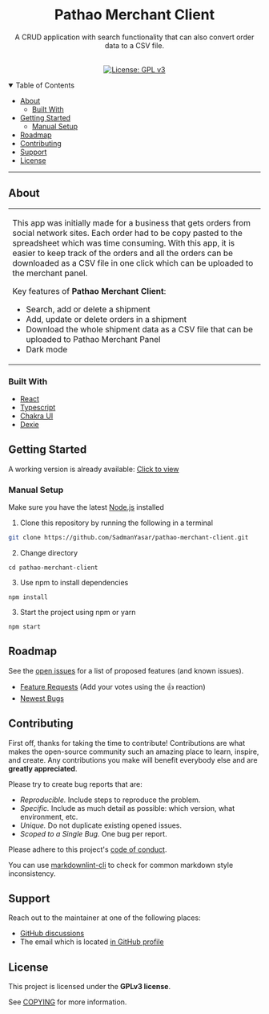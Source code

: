 <h1 align="center">
  Pathao Merchant Client
</h1>

<div align="center">
A CRUD application with search functionality that can also convert order data to a CSV file.
</div>

<div align="center">
<br />

[![License: GPL v3](https://img.shields.io/badge/License-GPLv3-blue.svg)](https://www.gnu.org/licenses/gpl-3.0)
</div>

<details open="open">
<summary>Table of Contents</summary>

- [About](#about)
  - [Built With](#built-with)
- [Getting Started](#getting-started)
  - [Manual Setup](#manual-setup)
- [Roadmap](#roadmap)
- [Contributing](#contributing)
- [Support](#support)
- [License](#license)

</details>

---

## About

<table>
<tr>
<td>

This app was initially made for a business that gets orders from social network sites. Each order had to be copy pasted to the spreadsheet which was time consuming. With this app, it is easier to keep track of the orders and all the orders can be downloaded as a CSV file in one click which can be uploaded to the merchant panel.

Key features of **Pathao Merchant Client**:

- Search, add or delete a shipment
- Add, update or delete orders in a shipment
- Download the whole shipment data as a CSV file that can be uploaded to Pathao Merchant Panel
- Dark mode
</td>
</tr>
</table>

### Built With

- [React](https://reactjs.org/)
- [Typescript](https://www.typescriptlang.org/)
- [Chakra UI](https://chakra-ui.com/)
- [Dexie](https://dexie.org/)

## Getting Started

A working version is already available: [Click to view](https://pathao-merchant-client.netlify.app/)

### Manual Setup
Make sure you have the latest [Node.js](https://nodejs.org/en/) installed
1. Clone this repository by running the following in a terminal
```sh
git clone https://github.com/SadmanYasar/pathao-merchant-client.git
```
2. Change directory
```
cd pathao-merchant-client
```
3. Use npm to install dependencies
```
npm install
```
3. Start the project using npm or yarn
```
npm start
```

## Roadmap

See the [open issues](https://github.com/SadmanYasar/pathao-merchant-client/issues) for a list of proposed features (and known issues).

- [Feature Requests](https://github.com/SadmanYasar/pathao-merchant-client/labels/feature-request) (Add your votes using the 👍 reaction)
- [Newest Bugs](https://github.com/SadmanYasar/pathao-merchant-client/labels/bug)

## Contributing

First off, thanks for taking the time to contribute! Contributions are what makes the open-source community such an amazing place to learn, inspire, and create. Any contributions you make will benefit everybody else and are **greatly appreciated**.

Please try to create bug reports that are:

- _Reproducible._ Include steps to reproduce the problem.
- _Specific._ Include as much detail as possible: which version, what environment, etc.
- _Unique._ Do not duplicate existing opened issues.
- _Scoped to a Single Bug._ One bug per report.

Please adhere to this project's [code of conduct](docs/CODE_OF_CONDUCT.md).

You can use [markdownlint-cli](https://github.com/igorshubovych/markdownlint-cli) to check for common markdown style inconsistency.

## Support

Reach out to the maintainer at one of the following places:

- [GitHub discussions](https://github.com/SadmanYasar/pathao-merchant-client/discussions)
- The email which is located [in GitHub profile](https://github.com/SadmanYasar)

## License

This project is licensed under the **GPLv3 license**.

See [COPYING](COPYING) for more information.
